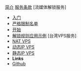 <!-- markdownlint-disable-next-line first-line-heading -->
[简介](README.md)
[服务条款](tos.md)
[流媒体解锁服务]
  - [入门](streamunlock/kaishi.md)
  - [严格限制名单](streamunlock/netflix.md)
  - [开始](streamunlock/principle.md)
  - [解锁规则应用示例](streamunlock/xray.md)
[台湾VPS服务]
  - [NAT VPS](vps/natvps.md)
  - [动态IP VPS](vps/hinetvps.md)
  - [静态IP VPS](vps/cn2vps.md)
- **Links**
- [Github](https://github.com/steamsv/steamsv.github.io)
